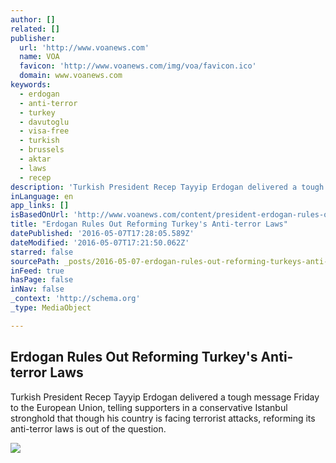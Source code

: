 ```yaml
---
author: []
related: []
publisher:
  url: 'http://www.voanews.com'
  name: VOA
  favicon: 'http://www.voanews.com/img/voa/favicon.ico'
  domain: www.voanews.com
keywords:
  - erdogan
  - anti-terror
  - turkey
  - davutoglu
  - visa-free
  - turkish
  - brussels
  - aktar
  - laws
  - recep
description: 'Turkish President Recep Tayyip Erdogan delivered a tough message Friday to the European Union, telling supporters in a conservative Istanbul stronghold that though his country is facing terrorist attacks, reforming its anti-terror laws is out of the question.'
inLanguage: en
app_links: []
isBasedOnUrl: 'http://www.voanews.com/content/president-erdogan-rules-out-reform-turkey-anti-terror-laws/3318985.html'
title: "Erdogan Rules Out Reforming Turkey's Anti-terror Laws"
datePublished: '2016-05-07T17:28:05.589Z'
dateModified: '2016-05-07T17:21:50.062Z'
starred: false
sourcePath: _posts/2016-05-07-erdogan-rules-out-reforming-turkeys-anti-terror-laws.md
inFeed: true
hasPage: false
inNav: false
_context: 'http://schema.org'
_type: MediaObject

---
```

<article style=""><h1>Erdogan Rules Out Reforming Turkey's Anti-terror Laws</h1><p>Turkish President Recep Tayyip Erdogan delivered a tough message Friday to the European Union, telling supporters in a conservative Istanbul stronghold that though his country is facing terrorist attacks, reforming its anti-terror laws is out of the question.</p><img src="http://gdb.voanews.com/B50209CE-CC62-4227-8D75-7C542CEE31A6_cx0_cy10_cw0_mw1024_mh1024_s.jpg" /></article>